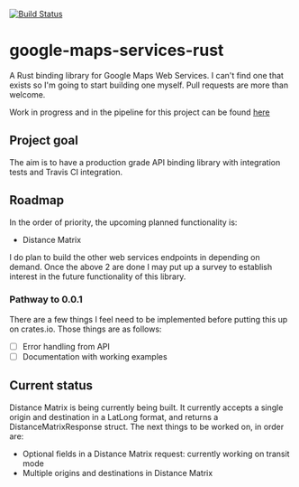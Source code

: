 [![Build Status](https://travis-ci.org/vignesh-sankaran/google-maps-services-rust.svg?branch=master)](https://travis-ci.org/vignesh-sankaran/google-maps-services-rust)
# google-maps-services-rust
A Rust binding library for Google Maps Web Services. I can't find one that exists so I'm going to start building one myself. Pull requests are more than welcome.

Work in progress and in the pipeline for this project can be found [here](https://tree.taiga.io/project/backend_dev-google-web-services-rust/kanban "Kanban for google-web-services-rust")

## Project goal
The aim is to have a production grade API binding library with integration tests and Travis CI integration.

## Roadmap
In the order of priority, the upcoming planned functionality is:
* Distance Matrix

I do plan to build the other web services endpoints in depending on demand. Once the above 2 are done I may put up a survey to establish interest in the future functionality of this library.

### Pathway to 0.0.1
There are a few things I feel need to be implemented before putting this up on crates.io. Those things are as follows:
- [ ] Error handling from API
- [ ] Documentation with working examples

## Current status
Distance Matrix is being currently being built. It currently accepts a single origin and destination in a LatLong format, and returns a DistanceMatrixResponse struct. The next things to be worked on, in order are:

* Optional fields in a Distance Matrix request: currently working on transit mode
* Multiple origins and destinations in Distance Matrix
